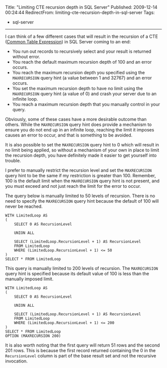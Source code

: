 Title: "Limiting CTE recursion depth in SQL Server"
Published: 2009-12-14 00:24:44
RedirectFrom: limiting-cte-recursion-depth-in-sql-server
Tags:
  - sql-server
---
I can think of a few different cases that will result in the recursion of a CTE ([Common Table Expression](http://technet.microsoft.com/en-us/library/ms186243.aspx)) in SQL Server coming to an end:

-   You run out records to recursively select and your result is returned without error.
-   You reach the default maximum recursion depth of 100 and an error occurs.
-   You reach the maximum recursion depth you specified using the `MAXRECURSION` query hint (a value between 1 and 32767) and an error occurs.
-   You set the maximum recursion depth to have no limit using the `MAXRECURSION` query hint (a value of 0) and crash your server due to an infinite loop.
-   You reach a maximum recursion depth that you manually control in your query.

Obviously, some of these cases have a more desirable outcome than others. While the `MAXRECURSION` query hint does provide a mechanism to ensure you do not end up in an infinite loop, reaching the limit it imposes causes an error to occur, and that is something to be avoided.

It is also possible to set the `MAXRECURSION` query hint to 0 which will result in no limit being applied, so without a mechanism of your own in place to limit the recursion depth, you have definitely made it easier to get yourself into trouble.

I prefer to manually restrict the recursion level and set the `MAXRECURSION` query hint to be the same if my restriction is greater than 100. Remember, 100 is the default limit when the `MAXRECURSION` query hint is not present, and you must exceed and not just reach the limit for the error to occur.

The query below is manually limited to 50 levels of recursion. There is no need to specify the `MAXRECURSION` query hint because the default of 100 will never be reached.

    WITH LimitedLoop AS
    (
        SELECT 0 AS RecursionLevel
            
        UNION ALL
        
        SELECT (LimitedLoop.RecursionLevel + 1) AS RecursionLevel
        FROM LimitedLoop
        WHERE (LimitedLoop.RecursionLevel + 1) <= 50
    )
    SELECT * FROM LimitedLoop

This query is manually limited to 200 levels of recursion. The `MAXRECURSION` query hint is specified because its default value of 100 is less than the manually imposed limit.

    WITH LimitedLoop AS
    (
        SELECT 0 AS RecursionLevel
            
        UNION ALL
        
        SELECT (LimitedLoop.RecursionLevel + 1) AS RecursionLevel
        FROM LimitedLoop
        WHERE (LimitedLoop.RecursionLevel + 1) <= 200
    )
    SELECT * FROM LimitedLoop
    OPTION (MAXRECURSION 200)

It is also worth noting that the first query will return 51 rows and the second 201 rows. This is because the first record returned containing the 0 in the `RecursionLevel` column is part of the base result set and not the recursive invocation.
